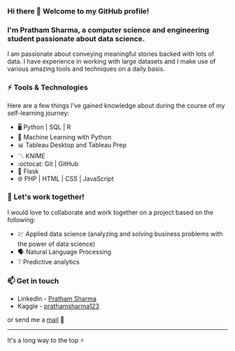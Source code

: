 ### Hi there 👋 Welcome to my GitHub profile!
### I'm Pratham Sharma, a computer science and engineering student passionate about data science.

I am passionate about conveying meaningful stories backed with lots of data. I have experience in working with large datasets and I make use of various amazing tools and techniques on a daily basis.

### ⚡ Tools & Technologies

Here are a few things I've gained knowledge about during the course of my self-learning journey:
- 🖥️ Python | SQL | R
- 🤖 Machine Learning with Python
- 📊 Tableau Desktop and Tableau Prep
- 〽️ KNIME
- :octocat: Git | GitHub
- 🐍 Flask
- 🌐 PHP | HTML | CSS | JavaScript
 
### 👯 Let's work together!

I would love to collaborate and work together on a project based on the following:
- 💹 Applied data science (analyzing and solving business problems with the power of data science)
- 🗣️ Natural Language Processing
- ❔ Predictive analytics


### 📫 Get in touch
- LinkedIn - [Pratham Sharma](https://www.linkedin.com/in/prathamSharma25/)
- Kaggle - [prathamsharma123](https://www.kaggle.com/prathamsharma123)

or send me a [mail](mailto:prathams2425@gmail.com) 📧

---

It's a long way to the top :zap:

<!--
**prathamSharma25/prathamSharma25** is a ✨ _special_ ✨ repository because its `README.md` (this file) appears on your GitHub profile.

Here are some ideas to get you started:

- 🔭 I’m currently working on ...
- 🌱 I’m currently learning ...
- 👯 I’m looking to collaborate on ...
- 🤔 I’m looking for help with ...
- 💬 Ask me about ...
- 📫 How to reach me: ...
- 😄 Pronouns: ...
- ⚡ Fun fact: ...
-->
